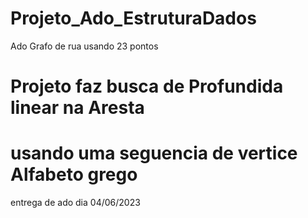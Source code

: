 # Projeto_Ado_EstruturaDados
Ado Grafo de rua usando 23 pontos

# Projeto faz busca de Profundida linear na Aresta
# usando uma seguencia de vertice Alfabeto grego
entrega de ado dia 04/06/2023
